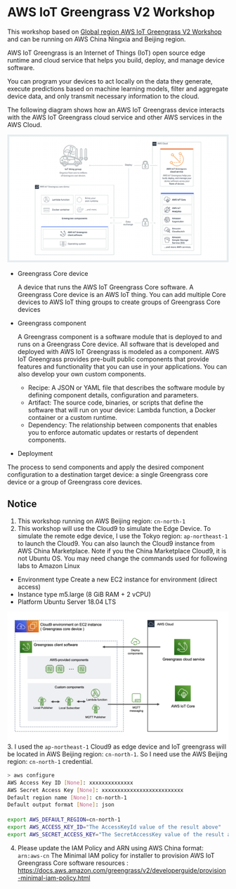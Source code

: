 # AWS IoT Greengrass V2 Workshop

This workshop based on [Global region AWS IoT Greengrass V2 Workshop](https://greengrassv2.workshop.aws/en/) and can be running on AWS China Ningxia and Beijing region. 

AWS IoT Greengrass is an Internet of Things (IoT) open source edge runtime and cloud service that helps you build, deploy, and manage device software.

You can program your devices to act locally on the data they generate, execute predictions based on machine learning models, filter and aggregate device data, and only transmit necessary information to the cloud.

The following diagram shows how an AWS IoT Greengrass device interacts with the AWS IoT Greengrass cloud service and other AWS services in the AWS Cloud. 

![how-it-works](images/how-it-works.png)
- Greengrass Core device

    A device that runs the AWS IoT Greengrass Core software. A Greengrass Core device is an AWS IoT thing. You can add multiple Core devices to AWS IoT thing groups to create groups of Greengrass Core devices

- Greengrass component

    A Greengrass component is a software module that is deployed to and runs on a Greengrass Core device. All software that is developed and deployed with AWS IoT Greengrass is modeled as a component. AWS IoT Greengrass provides pre-built public components that provide features and functionality that you can use in your applications. You can also develop your own custom components.
    - Recipe: A JSON or YAML file that describes the software module by defining component details, configuration and parameters.
    - Artifact: The source code, binaries, or scripts that define the software that will run on your device: Lambda function, a Docker container or a custom runtime.
    - Dependency: The relationship between components that enables you to enforce automatic updates or restarts of dependent components.

- Deployment

The process to send components and apply the desired component configuration to a destination target device: a single Greengrass core device or a group of Greengrass core devices.

## Notice
1. This workshop running on AWS Beijing region: `cn-north-1`
2. This workshop will use the Cloud9 to simulate the Edge Device. To simulate the remote edge device, I use the Tokyo region: `ap-northeast-1` to launch the Cloud9. You can also launch the Cloud9 instance from AWS China Marketplace. Note if you the China Marketplace Cloud9, it is not Ubuntu OS. You may need change the commands used for following labs to Amazon Linux
- Environment type Create a new EC2 instance for environment (direct access)
- Instance type m5.large (8 GiB RAM + 2 vCPU)
- Platform Ubuntu Server 18.04 LTS

![architecture_diagram](images/architecture_diagram.png)
3. I used the `ap-northeast-1` Cloud9 as edge device and IoT greengrass will be located in AWS Beijing region: `cn-north-1`. So I need use the AWS Beijing region: `cn-north-1` credential. 
```bash
> aws configure
AWS Access Key ID [None]: xxxxxxxxxxxxxx
AWS Secret Access Key [None]: xxxxxxxxxxxxxxxxxxxxxxxxxx
Default region name [None]: cn-north-1
Default output format [None]: json

export AWS_DEFAULT_REGION=cn-north-1
export AWS_ACCESS_KEY_ID="The AccessKeyId value of the result above"
export AWS_SECRET_ACCESS_KEY="The SecretAccessKey value of the result above"
```

4. Please update the IAM Policy and ARN using AWS China format: `arn:aws-cn`
The Minimal IAM policy for installer to provision AWS IoT Greengrass Core software resources : https://docs.aws.amazon.com/greengrass/v2/developerguide/provision-minimal-iam-policy.html